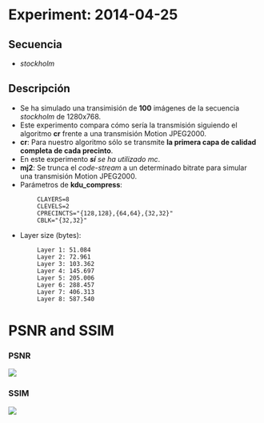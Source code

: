 Experiment: 2014-04-25
======================

Secuencia
---------
- *stockholm*

Descripción
-----------

- Se ha simulado una transimisión de **100** imágenes de la secuencia *stockholm* de 1280x768.
- Este experimento compara cómo sería la transmisión siguiendo el algoritmo **cr** frente a una transmisión Motion JPEG2000.
- **cr**: Para nuestro algoritmo sólo se transmite **la primera capa de calidad completa de cada precinto**.
- En este experimento ***sí** se ha utilizado mc*.
- **mj2**: Se trunca el *code-stream* a un determinado bitrate para simular una transmisión Motion JPEG2000.
- Parámetros de **kdu\_compress**:

```
        CLAYERS=8
        CLEVELS=2
        CPRECINCTS="{128,128},{64,64},{32,32}"        
        CBLK="{32,32}"
```

- Layer size (bytes):

```
        Layer 1: 51.084
        Layer 2: 72.961
        Layer 3: 103.362
        Layer 4: 145.697
        Layer 5: 205.006
        Layer 6: 288.457
        Layer 7: 406.313
        Layer 8: 587.540
```

PSNR and SSIM
=============

### PSNR

![](images/psnr.png)

### SSIM

![](images/ssim.png)